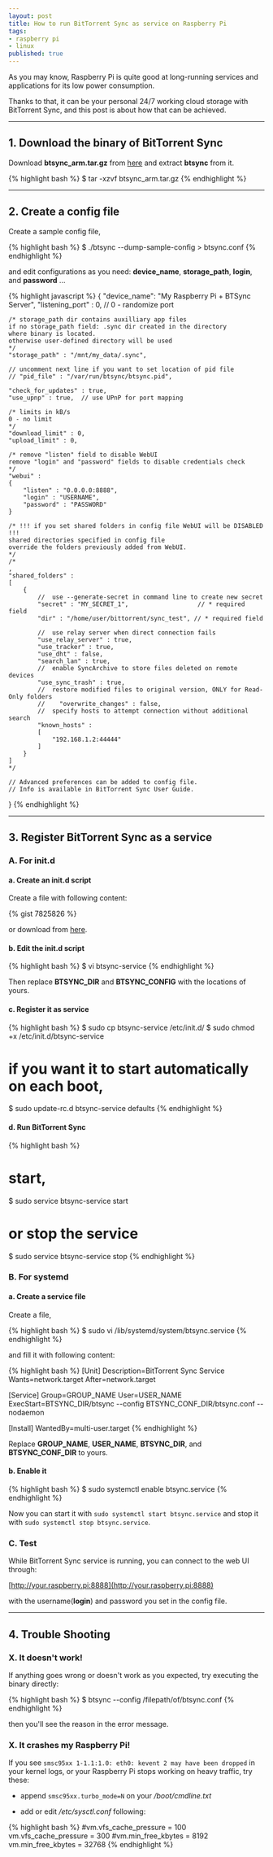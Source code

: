 ```yaml
---
layout: post
title: How to run BitTorrent Sync as service on Raspberry Pi
tags:
- raspberry pi
- linux
published: true
---
```


As you may know, Raspberry Pi is quite good at long-running services and applications for its low power consumption.

Thanks to that, it can be your personal 24/7 working cloud storage with BitTorrent Sync, and this post is about how that can be achieved.

----

## 1. Download the binary of BitTorrent Sync

Download **btsync_arm.tar.gz** from [here](http://www.bittorrent.com/sync/downloads/complete/os/arm) and extract **btsync** from it.

{% highlight bash %}
$ tar -xzvf btsync_arm.tar.gz
{% endhighlight %}

----

## 2. Create a config file

Create a sample config file,

{% highlight bash %}
$ ./btsync --dump-sample-config > btsync.conf
{% endhighlight %}

and edit configurations as you need: **device\_name**, **storage\_path**, **login**, and **password** ...

{% highlight javascript %}
{
	"device_name": "My Raspberry Pi + BTSync Server",
	"listening_port" : 0,	// 0 - randomize port

	/* storage_path dir contains auxilliary app files
	if no storage_path field: .sync dir created in the directory
	where binary is located.
	otherwise user-defined directory will be used
	*/
	"storage_path" : "/mnt/my_data/.sync",

	// uncomment next line if you want to set location of pid file
	// "pid_file" : "/var/run/btsync/btsync.pid",

	"check_for_updates" : true, 
	"use_upnp" : true,	// use UPnP for port mapping

	/* limits in kB/s
	0 - no limit
	*/
	"download_limit" : 0,                       
	"upload_limit" : 0, 

	/* remove "listen" field to disable WebUI
	remove "login" and "password" fields to disable credentials check
	*/
	"webui" :
	{
		"listen" : "0.0.0.0:8888",
		"login" : "USERNAME",
		"password" : "PASSWORD"
	}

	/* !!! if you set shared folders in config file WebUI will be DISABLED !!!
	shared directories specified in config file
	override the folders previously added from WebUI.
	*/
	/*
	,
	"shared_folders" :
	[
		{
			//  use --generate-secret in command line to create new secret
			"secret" : "MY_SECRET_1",                   // * required field
			"dir" : "/home/user/bittorrent/sync_test", // * required field

			//  use relay server when direct connection fails
			"use_relay_server" : true,
			"use_tracker" : true, 
			"use_dht" : false,
			"search_lan" : true,
			//  enable SyncArchive to store files deleted on remote devices
			"use_sync_trash" : true,
			//  restore modified files to original version, ONLY for Read-Only folders
			//    "overwrite_changes" : false, 
			//  specify hosts to attempt connection without additional search
			"known_hosts" :
			[
				"192.168.1.2:44444"
			]
		}
	]
	*/

	// Advanced preferences can be added to config file.
	// Info is available in BitTorrent Sync User Guide.
}
{% endhighlight %}

----

## 3. Register BitTorrent Sync as a service

### A. For init.d

#### a. Create an init.d script

Create a file with following content:

{% gist 7825826 %}

or download from [here](https://gist.githubusercontent.com/meinside/7825826/raw/b68d29d4faefd1dd212565d4d92596684621b489/btsync-service).

#### b. Edit the init.d script

{% highlight bash %}
$ vi btsync-service
{% endhighlight %}

Then replace **BTSYNC\_DIR** and **BTSYNC\_CONFIG** with the locations of yours.

#### c. Register it as service

{% highlight bash %}
$ sudo cp btsync-service /etc/init.d/
$ sudo chmod +x /etc/init.d/btsync-service

# if you want it to start automatically on each boot,
$ sudo update-rc.d btsync-service defaults
{% endhighlight %}

#### d. Run BitTorrent Sync

{% highlight bash %}
# start,
$ sudo service btsync-service start

# or stop the service
$ sudo service btsync-service stop
{% endhighlight %}

### B. For systemd

#### a. Create a service file

Create a file,

{% highlight bash %}
$ sudo vi /lib/systemd/system/btsync.service
{% endhighlight %}

and fill it with following content:

{% highlight bash %}
[Unit]
Description=BitTorrent Sync Service
Wants=network.target
After=network.target

[Service]
Group=GROUP_NAME
User=USER_NAME
ExecStart=BTSYNC_DIR/btsync --config BTSYNC_CONF_DIR/btsync.conf --nodaemon

[Install]
WantedBy=multi-user.target
{% endhighlight %}

Replace **GROUP\_NAME**, **USER\_NAME**, **BTSYNC\_DIR**, and **BTSYNC\_CONF\_DIR** to yours.

#### b. Enable it

{% highlight bash %}
$ sudo systemctl enable btsync.service
{% endhighlight %}

Now you can start it with `sudo systemctl start btsync.service` and stop it with `sudo systemctl stop btsync.service`.

### C. Test

While BitTorrent Sync service is running, you can connect to the web UI through:

[http://your.raspberry.pi:8888](http://your.raspberry.pi:8888)

with the username(**login**) and password you set in the config file.

----

## 4. Trouble Shooting

### X. It doesn't work!

If anything goes wrong or doesn't work as you expected, try executing the binary directly:

{% highlight bash %}
$ btsync --config /filepath/of/btsync.conf
{% endhighlight %}

then you'll see the reason in the error message.

### X. It crashes my Raspberry Pi!

If you see `smsc95xx 1-1.1:1.0: eth0: kevent 2 may have been dropped` in your kernel logs, or your Raspberry Pi stops working on heavy traffic, try these:

* append `smsc95xx.turbo_mode=N` on your */boot/cmdline.txt*

* add or edit */etc/sysctl.conf* following:

{% highlight bash %}
#vm.vfs_cache_pressure = 100
vm.vfs_cache_pressure = 300
#vm.min_free_kbytes = 8192
vm.min_free_kbytes = 32768
{% endhighlight %}

